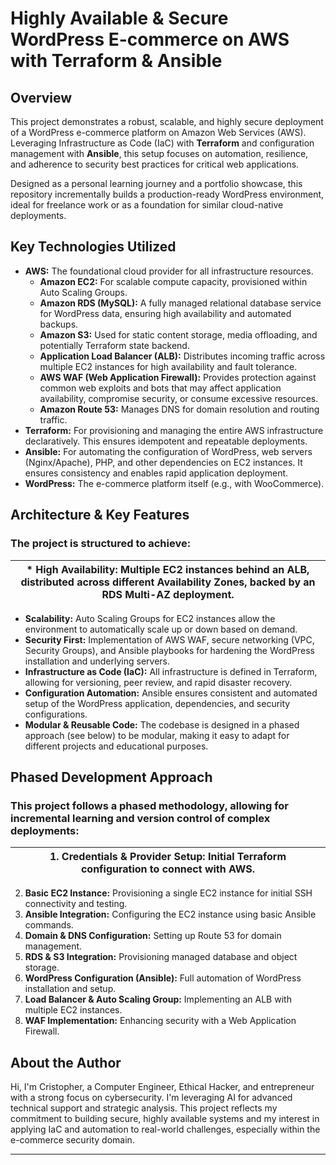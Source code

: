 # Highly Available & Secure WordPress E-commerce on AWS with Terraform & Ansible

## Overview

This project demonstrates a robust, scalable, and highly secure deployment of a WordPress e-commerce platform on Amazon Web Services (AWS). Leveraging Infrastructure as Code (IaC) with **Terraform** and configuration management with **Ansible**, this setup focuses on automation, resilience, and adherence to security best practices for critical web applications.

Designed as a personal learning journey and a portfolio showcase, this repository incrementally builds a production-ready WordPress environment, ideal for freelance work or as a foundation for similar cloud-native deployments.

## Key Technologies Utilized

*   **AWS:** The foundational cloud provider for all infrastructure resources.
    *   **Amazon EC2:** For scalable compute capacity, provisioned within Auto Scaling Groups.
    *   **Amazon RDS (MySQL):** A fully managed relational database service for WordPress data, ensuring high availability and automated backups.
    *   **Amazon S3:** Used for static content storage, media offloading, and potentially Terraform state backend.
    *   **Application Load Balancer (ALB):** Distributes incoming traffic across multiple EC2 instances for high availability and fault tolerance.
    *   **AWS WAF (Web Application Firewall):** Provides protection against common web exploits and bots that may affect application availability, compromise security, or consume excessive resources.
    *   **Amazon Route 53:** Manages DNS for domain resolution and routing traffic.
*   **Terraform:** For provisioning and managing the entire AWS infrastructure declaratively. This ensures idempotent and repeatable deployments.
*   **Ansible:** For automating the configuration of WordPress, web servers (Nginx/Apache), PHP, and other dependencies on EC2 instances. It ensures consistency and enables rapid application deployment.
*   **WordPress:** The e-commerce platform itself (e.g., with WooCommerce).

## Architecture & Key Features

### The project is structured to achieve:

| *   **High Availability:** Multiple EC2 instances behind an ALB, distributed across different Availability Zones, backed by an RDS Multi-AZ deployment. |
|---|


*   **Scalability:** Auto Scaling Groups for EC2 instances allow the environment to automatically scale up or down based on demand.
*   **Security First:** Implementation of AWS WAF, secure networking (VPC, Security Groups), and Ansible playbooks for hardening the WordPress installation and underlying servers.
*   **Infrastructure as Code (IaC):** All infrastructure is defined in Terraform, allowing for versioning, peer review, and rapid disaster recovery.
*   **Configuration Automation:** Ansible ensures consistent and automated setup of the WordPress application, dependencies, and security configurations.
*   **Modular & Reusable Code:** The codebase is designed in a phased approach (see below) to be modular, making it easy to adapt for different projects and educational purposes.

## Phased Development Approach

### This project follows a phased methodology, allowing for incremental learning and version control of complex deployments:

| 1.  **Credentials & Provider Setup:** Initial Terraform configuration to connect with AWS. |
|---|


2.  **Basic EC2 Instance:** Provisioning a single EC2 instance for initial SSH connectivity and testing.
3.  **Ansible Integration:** Configuring the EC2 instance using basic Ansible commands.
4.  **Domain & DNS Configuration:** Setting up Route 53 for domain management.
5.  **RDS & S3 Integration:** Provisioning managed database and object storage.
6.  **WordPress Configuration (Ansible):** Full automation of WordPress installation and setup.
7.  **Load Balancer & Auto Scaling Group:** Implementing an ALB with multiple EC2 instances.
8.  **WAF Implementation:** Enhancing security with a Web Application Firewall.

## About the Author

Hi, I'm Cristopher, a Computer Engineer, Ethical Hacker, and entrepreneur with a strong focus on cybersecurity. I'm leveraging AI for advanced technical support and strategic analysis. This project reflects my commitment to building secure, highly available systems and my interest in applying IaC and automation to real-world challenges, especially within the e-commerce security domain.

---